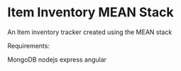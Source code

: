 # Item Inventory MEAN Stack

An Item inventory tracker created using the MEAN stack

Requirements:

MongoDB
nodejs
express
angular
